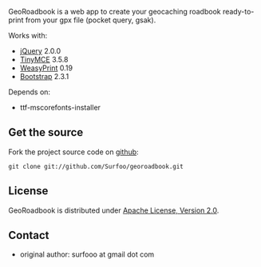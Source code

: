 GeoRoadbook is a web app to create your geocaching roadbook ready-to-print from your gpx file (pocket query, gsak).

Works with:
* [jQuery](http://jquery.com/) 2.0.0
* [TinyMCE](http://www.tinymce.com/) 3.5.8
* [WeasyPrint](http://www.weasyprint.org/) 0.19
* [Bootstrap](http://twitter.github.io/bootstrap/) 2.3.1

Depends on:
* ttf-mscorefonts-installer

Get the source
--------------

Fork the project source code on [github](https://github.com/Surfoo/georoadbook/):

    git clone git://github.com/Surfoo/georoadbook.git

License
-------

GeoRoadbook is distributed under [Apache License, Version 2.0](http://www.apache.org/licenses/LICENSE-2.0).

Contact
-------

- original author: surfooo at gmail dot com
